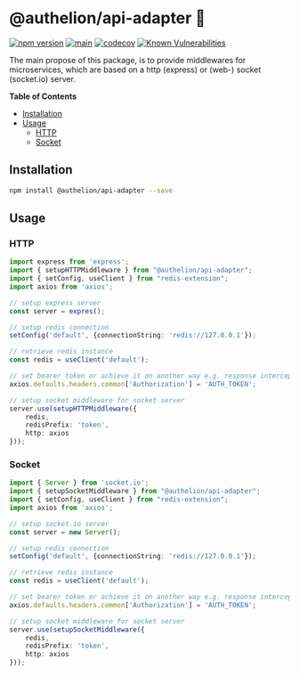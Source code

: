 # @authelion/api-adapter 🌉

[![npm version](https://badge.fury.io/js/@authelion%2Fapi-adapter.svg)](https://badge.fury.io/js/@authelion%2Fapi-adapter)
[![main](https://github.com/Tada5hi/authelion/actions/workflows/main.yml/badge.svg)](https://github.com/Tada5hi/authelion/actions/workflows/main.yml)
[![codecov](https://codecov.io/gh/Tada5hi/authelion/branch/master/graph/badge.svg?token=FHE347R1NW)](https://codecov.io/gh/Tada5hi/authelion)
[![Known Vulnerabilities](https://snyk.io/test/github/Tada5hi/authelion/badge.svg)](https://snyk.io/test/github/Tada5hi/authelion)

The main propose of this package, is to provide middlewares for microservices, which are based on a http (express) or (web-) socket (socket.io) server.

**Table of Contents**

- [Installation](#installation)
- [Usage](#usage)
  - [HTTP](#http)
  - [Socket](#socket)
## Installation

```bash
npm install @authelion/api-adapter --save
```

## Usage

### HTTP

```typescript
import express from 'express';
import { setupHTTPMiddleware } from "@authelion/api-adapter";
import { setConfig, useClient } from "redis-extension";
import axios from 'axios';

// setup express server
const server = expres();

// setup redis connection
setConfig('default', {connectionString: 'redis://127.0.0.1'});

// retrieve redis instance
const redis = useClient('default');

// set bearer token or achieve it on another way e.g. response interceptor ;)
axios.defaults.headers.common['Authorization'] = 'AUTH_TOKEN';

// setup socket middleware for socket server
server.use(setupHTTPMiddleware({
    redis,
    redisPrefix: 'token',
    http: axios
}));
```

### Socket

```typescript
import { Server } from 'socket.io';
import { setupSocketMiddleware } from "@authelion/api-adapter";
import { setConfig, useClient } from "redis-extension";
import axios from 'axios';

// setup socket.io server
const server = new Server();

// setup redis connection
setConfig('default', {connectionString: 'redis://127.0.0.1'});

// retrieve redis instance
const redis = useClient('default');

// set bearer token or achieve it on another way e.g. response interceptor ;)
axios.defaults.headers.common['Authorization'] = 'AUTH_TOKEN';

// setup socket middleware for socket server
server.use(setupSocketMiddleware({
    redis,
    redisPrefix: 'token',
    http: axios
}));
```
